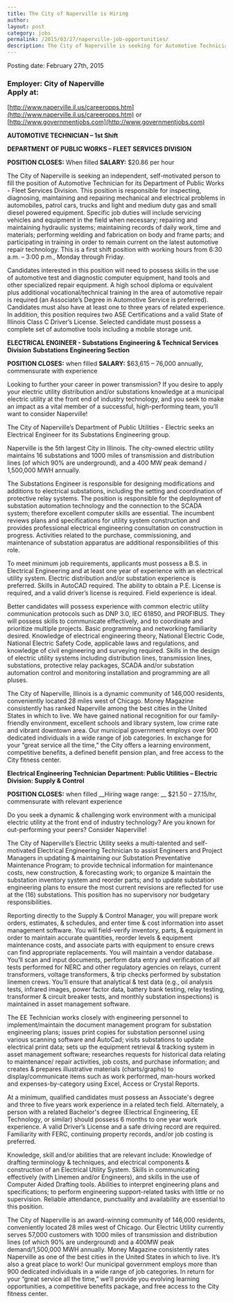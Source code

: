 ```yaml
---
title: The City of Naperville is Hiring
author: 
layout: post
category: jobs
permalink: /2015/03/27/naperville-job-opportunities/
description: The City of Naperville is seeking for Automotive Technician, Electrical Engineer, and more. Check their postings by clicking read more.
---
```


Posting date: February 27th, 2015
### Employer: City of Naperville</br>Apply at:
[http://www.naperville.il.us/careeropps.htm](http://www.naperville.il.us/careeropps.htm) or
[http://www.governmentjobs.com](http://www.governmentjobs.com)

**AUTOMOTIVE TECHNICIAN – 1st Shift**

**DEPARTMENT OF PUBLIC WORKS – FLEET SERVICES DIVISION**

**POSITION CLOSES:**  When filled
**SALARY:**  $20.86 per hour

The City of Naperville is seeking an independent, self-motivated person to fill the position of Automotive Technician for its Department of Public Works - Fleet Services Division.  This position is responsible for inspecting, diagnosing, maintaining and repairing mechanical and electrical problems in automobiles, patrol cars, trucks and light and medium duty gas and small diesel powered equipment.  Specific job duties will include servicing vehicles and equipment in the field when necessary; repairing and maintaining hydraulic systems; maintaining records of daily work, time and materials; performing welding and fabrication on body and frame parts; and participating in training in order to remain current on the latest automotive repair technology. This is a first shift position with working hours from 6:30 a.m. – 3:00 p.m., Monday through Friday.

Candidates interested in this position will need to possess skills in the use of automotive test and diagnostic computer equipment, hand tools and other specialized repair equipment.  A high school diploma or equivalent plus additional vocational/technical training in the area of automotive repair is required (an Associate’s Degree in Automotive Service is preferred).  Candidates must also have at least one to three years of related experience. In addition, this position requires two ASE Certifications and a valid State of Illinois Class C Driver’s License.  Selected candidate must possess a complete set of automotive tools including a mobile storage unit.  

**ELECTRICAL ENGINEER - Substations**
__Engineering & Technical Services Division__
__Substations Engineering Section__

__POSITION CLOSES:__ when filled
__SALARY:__ $63,615 – 76,000 annually, commensurate with experience  

Looking to further your career in power transmission?  If you desire to apply your electric utility distribution and/or substations knowledge at a municipal electric utility at the front end of industry technology, and you seek to make an impact as a vital member of a successful, high-performing team, you’ll want to consider Naperville!

The City of Naperville’s Department of Public Utilities - Electric seeks an Electrical Engineer for its Substations Engineering group.  
	
Naperville is the 5th largest City in Illinois.  The city-owned electric utility maintains 16 substations and 1000 miles of transmission and distribution lines (of which 90% are underground), and a 400 MW peak demand / 1,500,000 MWH annually.  

The Substations Engineer is responsible for designing modifications and additions to electrical substations, including the setting and coordination of protective relay systems.  The position is responsible for the deployment of substation automation technology and the connection to the SCADA system; therefore excellent computer skills are essential.  The incumbent reviews plans and specifications for utility system construction and provides professional electrical engineering consultation on construction in progress.  Activities related to the purchase, commissioning, and maintenance of substation apparatus are additional responsibilities of this role.

To meet minimum job requirements, applicants must possess a B.S. in Electrical Engineering and at least one year of experience with an electrical utility system.  Electric distribution and/or substation experience is preferred.  Skills in AutoCAD required.  The ability to obtain a P.E. License is required, and a valid driver’s license is required.  Field experience is ideal.  

Better candidates will possess experience with common electric utility communication protocols such as DNP 3.0, IEC 61850, and PROFIBUS.  They will possess skills to communicate effectively, and to coordinate and prioritize multiple projects.  Basic programming and networking familiarity desired.  Knowledge of electrical engineering theory, National Electric Code, National Electric Safety Code, applicable laws and regulations, and knowledge of civil engineering and surveying required.  Skills in the design of electric utility systems including distribution lines, transmission lines, substations, protective relay packages, SCADA and/or substation automation control and monitoring installation and programming are all pluses.  

The City of Naperville, Illinois is a dynamic community of 146,000 residents, conveniently located 28 miles west of Chicago.  Money Magazine consistently has ranked Naperville among the best cities in the United States in which to live.  We have gained national recognition for our family-friendly environment, excellent schools and 
library system, low crime rate and vibrant downtown area.  Our municipal government employs over 900 dedicated individuals in a wide range of job categories.  In exchange for your “great service all the time,” the City offers a learning environment, competitive benefits, a defined benefit pension plan, and free access to the City fitness center.

**Electrical Engineering Technician**
__Department: 	Public Utilities – Electric__
__Division:	Supply & Control__

__POSITION CLOSES:__ when filled
__Hiring wage range: __ $21.50 – 27.15/hr, commensurate with relevant experience

Do you seek a dynamic & challenging work environment with a municipal electric utility at the front end of industry technology?  Are you known for out-performing your peers?  Consider Naperville!

The City of Naperville’s Electric Utility seeks a multi-talented and self-motivated Electrical Engineering Technician to assist Engineers and Project Managers in updating & maintaining our Substation Preventative Maintenance Program; to provide technical information for maintenance costs, new construction, & forecasting work; to organize & maintain the substation inventory system and reorder parts; and to update substation engineering plans to ensure the most current revisions are reflected for use at the (16) substations.  This position has no supervisory nor budgetary responsibilities. 

Reporting directly to the Supply & Control Manager, you will prepare work orders, estimates, & schedules, and enter time & cost information into asset management software.  You will field-verify inventory, parts, & equipment in order to maintain accurate quantities, reorder levels & equipment maintenance costs, and associate parts with equipment to ensure crews can find appropriate replacements.  You will maintain a vendor database.  You’ll scan and input documents, perform data entry and verification of all tests performed for NERC and other regulatory agencies on relays, current transformers, voltage transformers, & trip checks performed by substation linemen crews.  You’ll ensure that analytical & test data (e.g., oil analysis tests, infrared images, power factor data, battery bank testing, relay testing, transformer & circuit breaker tests, and monthly substation inspections) is maintained in asset management software.  

The EE Technician works closely with engineering personnel to implement/maintain the document management program for substation engineering plans; issues print copies for substation personnel using various scanning software and AutoCad; visits substations to update electrical print data; sets up the equipment retrieval & tracking system in asset management software; researches requests for historical data relating to maintenance/ repair activities, job costs, and purchase information; and creates & prepares illustrative materials (charts/graphs) to display/communicate items such as work performed, man-hours worked and expenses-by-category using Excel, Access or Crystal Reports. 

At a minimum, qualified candidates must possess an Associate's degree and three to five years work experience in a related tech field.  Alternately, a person with a related Bachelor's degree (Electrical Engineering, EE Technology, or similar) should possess 6 months to one year work experience.  A valid Driver’s License and a safe driving record are required.  Familiarity with FERC, continuing property records, and/or job costing is preferred. 

Knowledge, skill and/or abilities that are relevant include: Knowledge of drafting terminology & techniques, and electrical components & construction of an Electrical Utility System.  Skills in communicating effectively (with Linemen and/or Engineers), and skills in the use of Computer Aided Drafting tools.  Abilities to interpret engineering plans and specifications; to perform engineering support-related tasks with little or no supervision.  Reliable attendance, punctuality and availability are essential to this position.  

The City of Naperville is an award-winning community of 146,000 residents, conveniently located 28 miles west of Chicago.  Our Electric Utility currently serves 57,000 customers with 1000 miles of transmission and distribution lines (of which 90% are underground) and a 400MW peak demand/1,500,000 MWH annually.  Money Magazine consistently rates Naperville as one of the best cities in the United States in which to live.  It’s also a great place to work!  Our municipal government employs more than 900 dedicated individuals in a wide range of job categories.  In return for your “great service all the time,” we’ll provide you evolving learning opportunities, a competitive benefits package, and free access to the City fitness center.

